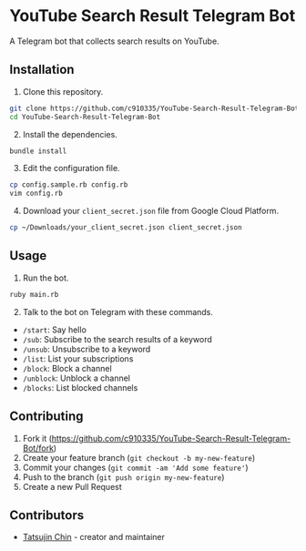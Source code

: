 # YouTube Search Result Telegram Bot

A Telegram bot that collects search results on YouTube.

## Installation

1. Clone this repository.

```sh
git clone https://github.com/c910335/YouTube-Search-Result-Telegram-Bot.git
cd YouTube-Search-Result-Telegram-Bot
```

2. Install the dependencies.

```sh
bundle install
```

3. Edit the configuration file.

```sh
cp config.sample.rb config.rb
vim config.rb
```

4. Download your `client_secret.json` file from Google Cloud Platform.

```sh
cp ~/Downloads/your_client_secret.json client_secret.json
```

## Usage

1. Run the bot.

```sh
ruby main.rb
```

2. Talk to the bot on Telegram with these commands.

- `/start`: Say hello
- `/sub`: Subscribe to the search results of a keyword
- `/unsub`: Unsubscribe to a keyword
- `/list`: List your subscriptions
- `/block`: Block a channel
- `/unblock`: Unblock a channel
- `/blocks`: List blocked channels

## Contributing

1. Fork it (<https://github.com/c910335/YouTube-Search-Result-Telegram-Bot/fork>)
2. Create your feature branch (`git checkout -b my-new-feature`)
3. Commit your changes (`git commit -am 'Add some feature'`)
4. Push to the branch (`git push origin my-new-feature`)
5. Create a new Pull Request

## Contributors

- [Tatsujin Chin](https://github.com/c910335) - creator and maintainer
